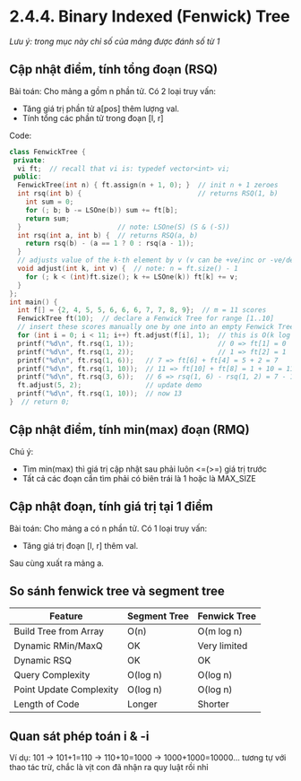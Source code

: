 #  2.4.4. Binary Indexed (Fenwick) Tree
*Lưu ý: trong mục này chỉ số của mảng được đánh số từ 1*
## Cập nhật điểm, tính tổng đoạn (RSQ)
Bài toán: Cho mảng a gồm n phần tử. Có 2 loại truy vấn: 
- Tăng giá trị phần tử a[pos] thêm lượng val.
- Tính tổng các phần tử trong đoạn [l, r]

Code:
```c++
class FenwickTree {
 private:
  vi ft;  // recall that vi is: typedef vector<int> vi;
 public:
  FenwickTree(int n) { ft.assign(n + 1, 0); }  // init n + 1 zeroes
  int rsq(int b) {                             // returns RSQ(1, b)
    int sum = 0;
    for (; b; b -= LSOne(b)) sum += ft[b];
    return sum;
  }                        // note: LSOne(S) (S & (-S))
  int rsq(int a, int b) {  // returns RSQ(a, b)
    return rsq(b) - (a == 1 ? 0 : rsq(a - 1));
  }
  // adjusts value of the k-th element by v (v can be +ve/inc or -ve/dec)
  void adjust(int k, int v) {  // note: n = ft.size() - 1
    for (; k < (int)ft.size(); k += LSOne(k)) ft[k] += v;
  }
};
int main() {
  int f[] = {2, 4, 5, 5, 6, 6, 6, 7, 7, 8, 9};  // m = 11 scores
  FenwickTree ft(10);  // declare a Fenwick Tree for range [1..10]
  // insert these scores manually one by one into an empty Fenwick Tree
  for (int i = 0; i < 11; i++) ft.adjust(f[i], 1);  // this is O(k log n)
  printf("%d\n", ft.rsq(1, 1));                     // 0 => ft[1] = 0
  printf("%d\n", ft.rsq(1, 2));                     // 1 => ft[2] = 1
  printf("%d\n", ft.rsq(1, 6));   // 7 => ft[6] + ft[4] = 5 + 2 = 7
  printf("%d\n", ft.rsq(1, 10));  // 11 => ft[10] + ft[8] = 1 + 10 = 11
  printf("%d\n", ft.rsq(3, 6));   // 6 => rsq(1, 6) - rsq(1, 2) = 7 - 1
  ft.adjust(5, 2);                // update demo
  printf("%d\n", ft.rsq(1, 10));  // now 13
}  // return 0;
```
## Cập nhật điểm, tính min(max) đoạn (RMQ)
Chú ý:
- Tìm min(max) thì giá trị cập nhật sau phải luôn <=(>=) giá trị trước
- Tất cả các đoạn cần tìm phải có biên trái là 1 hoặc là MAX_SIZE

## Cập nhật đoạn, tính giá trị tại 1 điểm
Bài toán: Cho mảng a có n phần tử. Có 1 loại truy vấn:
- Tăng giá trị đoạn [l, r] thêm val.

Sau cùng xuất ra mảng a.
## So sánh fenwick tree và segment tree
|Feature |Segment Tree| Fenwick Tree|
| ------ |--- | --- |
|Build Tree from Array| O(n) |O(m log n)|
|Dynamic RMin/MaxQ |OK |Very limited|
|Dynamic RSQ |OK |OK|
|Query Complexity |O(log n) |O(log n)|
|Point Update Complexity |O(log n) |O(log n)|
|Length of Code |Longer |Shorter|
## Quan sát phép toán i & -i
Ví dụ: 101 -> 101+1=110 -> 110+10=1000 -> 1000+1000=10000...
tương tự với thao tác trừ, chắc là vịt con đã nhận ra quy luật rồi nhỉ
